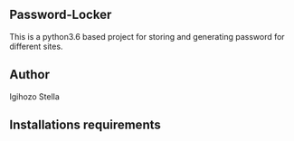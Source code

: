 ## Password-Locker
This is a python3.6 based project for storing and generating password for different sites.
## Author
Igihozo Stella
## Installations requirements
